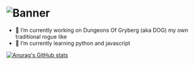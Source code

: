 # ![Banner](https://i.stack.imgur.com/xLLd3.gif)

- 🔭 I’m currently working on Dungeons Of Gryberg (aka DOG) my own traditional rogue like
- 🌱 I’m currently learning python and javascript

[![Anurag's GitHub stats](https://github-readme-stats.vercel.app/api?username=coolcoder93&show_icons=true&theme=gruvbox)](https://github.com/anuraghazra/github-readme-stats)

<!--
**coolcoder93/coolcoder93** is a ✨ _special_ ✨ repository because its `README.md` (this file) appears on your GitHub profile.

Here are some ideas to get you started:

- 🔭 I’m currently working on ...
- 🌱 I’m currently learning ...
- 👯 I’m looking to collaborate on ...
- 🤔 I’m looking for help with ...
- 💬 Ask me about ...
- 📫 How to reach me: ...
- 😄 Pronouns: ...
- ⚡ Fun fact: ...
-->
